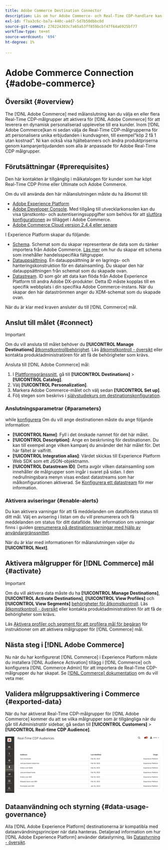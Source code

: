 ```yaml
---
title: Adobe Commerce Destination Connector
description: Läs om hur Adobe Commerce- och Real-Time CDP-handlare kan personalisera shoppingupplevelsen genom att leverera relevant webbinnehåll och kampanjer, anpassade till kundgrupper som byggts och hanteras inom Real-Time CDP.
exl-id: f7aa3c6c-ba7a-440c-a4d7-5d7b50dbbc0d
source-git-commit: 276224303c7a65a53ff859bcbf47f64a6925bf77
workflow-type: tm+mt
source-wordcount: '694'
ht-degree: 1%

---
```


# Adobe Commerce Connection {#adobe-commerce}

## Översikt {#overview}

The [!DNL Adobe Commerce] med målanslutning kan du välja en eller flera Real-Time CDP-målgrupper att aktivera för [!DNL Adobe Commerce] för att leverera en dynamisk personaliserad upplevelse till era kunder. Inom [!DNL Adobe Commerce]kan ni sedan välja de Real-Time CDP-målgrupperna för att personalisera unika erbjudanden i kundvagnen, till exempel&quot;köp 2 få 1 utan kostnad&quot;. Ni kan också visa hjältebanners och ändra produktpriserna genom kampanjerbjudanden som alla är anpassade för Adobe Real-Time CDP målgrupper.

## Förutsättningar {#prerequisites}

Den här kontakten är tillgänglig i målkatalogen för kunder som har köpt Real-Time CDP Prime eller Ultimate och Adobe Commerce.

Om du vill använda den här målanslutningen måste du ha åtkomst till:

- [Adobe Experience Platform](https://experience.adobe.com/)
- [Adobe Developer Console](https://developer.adobe.com/developer-console/docs/guides/getting-started/). Med tillgång till utvecklarkonsolen kan du visa tjänstkonto- och autentiseringsuppgifter som behövs för att [slutföra konfigurationen](https://experienceleague.adobe.com/docs/commerce-admin/customers/customers-menu/audience-activation.html#configure-the-extension) av tillägget i Adobe Commerce.
- [Adobe Commerce Cloud version 2.4.4 eller senare](https://business.adobe.com/products/magento/magento-commerce.html)

I Experience Platform skapar du följande:

- [Schema](../../../xdm/schema/composition.md). Schemat som du skapar representerar de data som du tänker importera från Adobe Commerce. [Läs mer](https://experienceleague.adobe.com/docs/commerce-merchant-services/experience-platform-connector/fundamentals/update-xdm.html) om hur du skapar ett schema som innehåller handelsspecifika fältgrupper.
- [Datauppsättning](../../../catalog/datasets/user-guide.md#create). En datauppsättning är en lagrings- och hanteringskonstruktion för en datainsamling. Du skapar den här datauppsättningen från schemat som du skapade ovan.
- [Datastream](../../../edge/datastreams/overview.md#create). ID som gör att data kan flöda från Adobe Experience Platform till andra Adobe DX-produkter. Detta ID måste kopplas till en specifik webbplats i din specifika Adobe Commerce-instans. När du skapar den här dataströmmen anger du XDM-schemat som du skapade ovan.

När du är klar med kraven ansluter du till [!DNL Commerce] mål.

## Anslut till målet {#connect}

>[!IMPORTANT]
> 
>Om du vill ansluta till målet behöver du **[!UICONTROL Manage Destinations]** [åtkomstkontrollbehörighet](/help/access-control/home.md#permissions). Läs [åtkomstkontroll - översikt](/help/access-control/ui/overview.md) eller kontakta produktadministratören för att få de behörigheter som krävs.

Ansluta till [!DNL Adobe Commerce] mål:

1. I [Plattformsgränssnitt](https://experience.adobe.com/platform/), gå till **[!UICONTROL Destinations]** > **[!UICONTROL Catalog]**.
1. Välj **[!UICONTROL Personalization]**.
1. Markera Adobe Commerce-målet och välj sedan **[!UICONTROL Set up]**.
1. Följ stegen som beskrivs i [självstudiekurs om destinationskonfiguration](../../ui/connect-destination.md).

### Anslutningsparametrar {#parameters}

while [konfigurera](../../ui/connect-destination.md) Om du vill ange destinationen måste du ange följande information:

- **[!UICONTROL Name]**: Fyll i det önskade namnet för det här målet.
- **[!UICONTROL Description]**: Ange en beskrivning för destinationen. Du kan till exempel ange vilken kampanj du använder det här målet för. Det här fältet är valfritt.
- **[!UICONTROL Integration alias]**: Värdet skickas till Experience Platform Web SDK som ett JSON-objektnamn.
- **[!UICONTROL Datastream ID]**: Detta avgör vilken datainsamling som innehåller de målgrupper som ingår i svaret på sidan. I den nedrullningsbara menyn visas endast datastreams som har målkonfigurationen aktiverad. Se [Konfigurera ett datastream](../../../edge/datastreams/overview.md) för mer information.

### Aktivera aviseringar {#enable-alerts}

Du kan aktivera varningar för att få meddelanden om dataflödets status till ditt mål. Välj en avisering i listan om du vill prenumerera och få meddelanden om status för ditt dataflöde. Mer information om varningar finns i guiden [prenumerera på destinationsvarningar med hjälp av användargränssnittet](../../ui/alerts.md).

När du är klar med informationen för målanslutningen väljer du **[!UICONTROL Next]**.

## Aktivera målgrupper för [!DNL Commerce] mål {#activate}

>[!IMPORTANT]
> 
>Om du vill aktivera data måste du ha **[!UICONTROL Manage Destinations]**, **[!UICONTROL Activate Destinations]**, **[!UICONTROL View Profiles]** och **[!UICONTROL View Segments]** [behörigheter för åtkomstkontroll](/help/access-control/home.md#permissions). Läs [åtkomstkontroll - översikt](/help/access-control/ui/overview.md) eller kontakta produktadministratören för att få de behörigheter som krävs.

Läs [Aktivera profiler och segment för att profilera mål för begäran](../../ui/activate-edge-personalization-destinations.md) för instruktioner om att aktivera målgrupper för [!DNL Commerce] mål.

## Nästa steg i [!DNL Adobe Commerce]

Nu när du har konfigurerat [!DNL Commerce] i Experience Platform måste du installera [!DNL Audience Activation] tillägg i [!DNL Commerce] och konfigurera [!DNL Commerce Admin] för att importera de Real-Time CDP-målgrupper du har skapat. Se [[!DNL Commerce] dokumentation](https://experienceleague.adobe.com/docs/commerce-admin/customers/customers-menu/audience-activation.html) om du vill veta mer.

## Validera målgruppsaktivering i Commerce {#exported-data}

När du har aktiverat Real-Time CDP-målgrupper för [!DNL Adobe Commerce] kommer du att se vilka målgrupper som är tillgängliga när du går till _Administratör_ sidebar, gå sedan till **[!UICONTROL Customers]** > **[!UICONTROL Real-time CDP Audience]**.

![Real-Time CDP Auditions Dashboard](../../assets/catalog/personalization/adobe-commerce/audience-library.png)

## Dataanvändning och styrning {#data-usage-governance}

Alla [!DNL Adobe Experience Platform] destinationerna är kompatibla med dataanvändningsprinciper när data hanteras. Detaljerad information om hur [!DNL Adobe Experience Platform] använder datastyrning, läs [Datastyrning - översikt](/help/data-governance/home.md).
